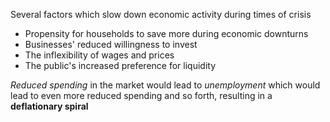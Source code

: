Several factors which slow down economic activity during times of crisis

- Propensity for households to save more during economic downturns
- Businesses' reduced willingness to invest
- The inflexibility of wages and prices
- The public's increased preference for liquidity

*Reduced spending* in the market would lead to *unemployment* which would lead to even more reduced spending and so forth, resulting in a **deflationary spiral**